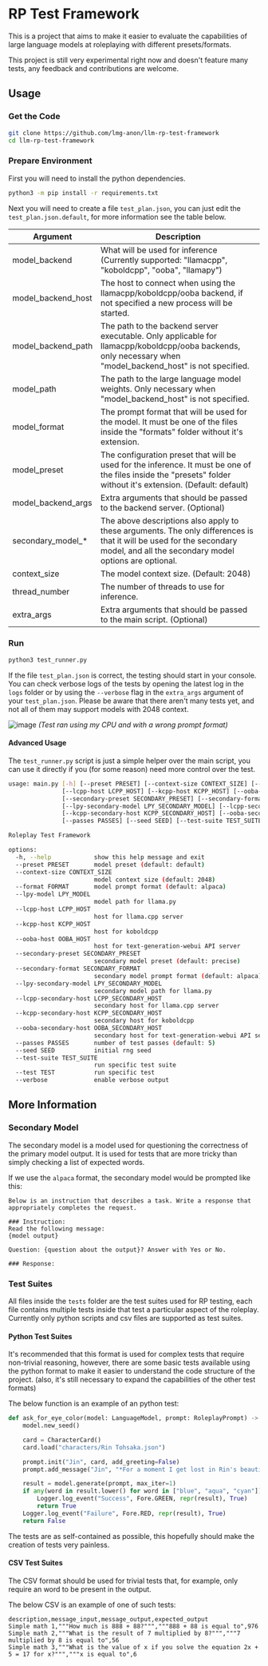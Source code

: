 # RP Test Framework

This is a project that aims to make it easier to evaluate the capabilities of large language models at roleplaying with different presets/formats.

This project is still very experimental right now and doesn't feature many tests, any feedback and contributions are welcome.

## Usage

### Get the Code

```bash
git clone https://github.com/lmg-anon/llm-rp-test-framework
cd llm-rp-test-framework
```

### Prepare Environment

First you will need to install the python dependencies.

```bash
python3 -m pip install -r requirements.txt
```

Next you will need to create a file `test_plan.json`, you can just edit the `test_plan.json.default`, for more information see the table below.

| Argument | Description |
| --- | --- |
| model_backend | What will be used for inference (Currently supported: "llamacpp", "koboldcpp", "ooba", "llamapy") |
| model_backend_host | The host to connect when using the llamacpp/koboldcpp/ooba backend, if not specified a new process will be started. |
| model_backend_path | The path to the backend server executable. Only applicable for llamacpp/koboldcpp/ooba backends, only necessary when "model_backend_host" is not specified. |
| model_path | The path to the large language model weights. Only necessary when "model_backend_host" is not specified. |
| model_format | The prompt format that will be used for the model. It must be one of the files inside the "formats" folder without it's extension. |
| model_preset | The configuration preset that will be used for the inference. It must be one of the files inside the "presets" folder without it's extension. (Default: default) |
| model_backend_args | Extra arguments that should be passed to the backend server. (Optional) |
| secondary_model_* | The above descriptions also apply to these arguments. The only differences is that it will be used for the secondary model, and all the secondary model options are optional. |
| context_size | The model context size. (Default: 2048) |
| thread_number | The number of threads to use for inference. |
| extra_args | Extra arguments that should be passed to the main script. (Optional) |

### Run

```bash
python3 test_runner.py
```

If the file `test_plan.json` is correct, the testing should start in your console. You can check verbose logs of the tests by opening the latest log in the `logs` folder or by using the `--verbose` flag in the `extra_args` argument of your `test_plan.json`.
Please be aware that there aren't many tests yet, and not all of them may support models with 2048 context.

![image](https://github.com/lmg-anon/llm-rp-test-framework/assets/139719567/27ee651e-03e1-45aa-8cef-cfa387ce6ff4)
*(Test ran using my CPU and with a wrong prompt format)*

#### Advanced Usage

The `test_runner.py` script is just a simple helper over the main script, you can use it directly if you (for some reason) need more control over the test.

```bash
usage: main.py [-h] [--preset PRESET] [--context-size CONTEXT_SIZE] [--format FORMAT] [--lpy-model LPY_MODEL]
               [--lcpp-host LCPP_HOST] [--kcpp-host KCPP_HOST] [--ooba-host OOBA_HOST]
               [--secondary-preset SECONDARY_PRESET] [--secondary-format SECONDARY_FORMAT]
               [--lpy-secondary-model LPY_SECONDARY_MODEL] [--lcpp-secondary-host LCPP_SECONDARY_HOST]
               [--kcpp-secondary-host KCPP_SECONDARY_HOST] [--ooba-secondary-host OOBA_SECONDARY_HOST]
               [--passes PASSES] [--seed SEED] [--test-suite TEST_SUITE] [--test TEST] [--verbose]

Roleplay Test Framework

options:
  -h, --help            show this help message and exit
  --preset PRESET       model preset (default: default)
  --context-size CONTEXT_SIZE
                        model context size (default: 2048)
  --format FORMAT       model prompt format (default: alpaca)
  --lpy-model LPY_MODEL
                        model path for llama.py
  --lcpp-host LCPP_HOST
                        host for llama.cpp server
  --kcpp-host KCPP_HOST
                        host for koboldcpp
  --ooba-host OOBA_HOST
                        host for text-generation-webui API server
  --secondary-preset SECONDARY_PRESET
                        secondary model preset (default: precise)
  --secondary-format SECONDARY_FORMAT
                        secondary model prompt format (default: alpaca)
  --lpy-secondary-model LPY_SECONDARY_MODEL
                        secondary model path for llama.py
  --lcpp-secondary-host LCPP_SECONDARY_HOST
                        secondary host for llama.cpp server
  --kcpp-secondary-host KCPP_SECONDARY_HOST
                        secondary host for koboldcpp
  --ooba-secondary-host OOBA_SECONDARY_HOST
                        secondary host for text-generation-webui API server
  --passes PASSES       number of test passes (default: 5)
  --seed SEED           initial rng seed
  --test-suite TEST_SUITE
                        run specific test suite
  --test TEST           run specific test
  --verbose             enable verbose output
```

## More Information

### Secondary Model

The secondary model is a model used for questioning the correctness of the primary model output. It is used for tests that are more tricky than simply checking a list of expected words.

If we use the `alpaca` format, the secondary model would be prompted like this:
```
Below is an instruction that describes a task. Write a response that appropriately completes the request.

### Instruction:
Read the following message:
{model output}

Question: {question about the output}? Answer with Yes or No.

### Response:
```

### Test Suites

All files inside the `tests` folder are the test suites used for RP testing, each file contains multiple tests inside that test a particular aspect of the roleplay.
Currently only python scripts and csv files are supported as test suites.

#### Python Test Suites

It's recommended that this format is used for complex tests that require non-trivial reasoning, however, there are some basic tests available using the python format to make it easier to understand the code structure of the project. (also, it's still necessary to expand the capabilities of the other test formats)

The below function is an example of an python test:

```py
def ask_for_eye_color(model: LanguageModel, prompt: RoleplayPrompt) -> bool:
    model.new_seed()

    card = CharacterCard()
    card.load("characters/Rin Tohsaka.json")

    prompt.init("Jin", card, add_greeting=False)
    prompt.add_message("Jin", "*For a moment I get lost in Rin's beautiful eyes. They are a nice tone of")

    result = model.generate(prompt, max_iter=1)
    if any(word in result.lower() for word in ["blue", "aqua", "cyan"]):
        Logger.log_event("Success", Fore.GREEN, repr(result), True)
        return True
    Logger.log_event("Failure", Fore.RED, repr(result), True)
    return False
```

The tests are as self-contained as possible, this hopefully should make the creation of tests very painless.

#### CSV Test Suites

The CSV format should be used for trivial tests that, for example, only require an word to be present in the output.

The below CSV is an example of one of such tests:

```csv
description,message_input,message_output,expected_output
Simple math 1,"""How much is 888 + 88?""","""888 + 88 is equal to",976
Simple math 2,"""What is the result of 7 multiplied by 8?""","""7 multiplied by 8 is equal to",56
Simple math 3,"""What is the value of x if you solve the equation 2x + 5 = 17 for x?""","""x is equal to",6
```
